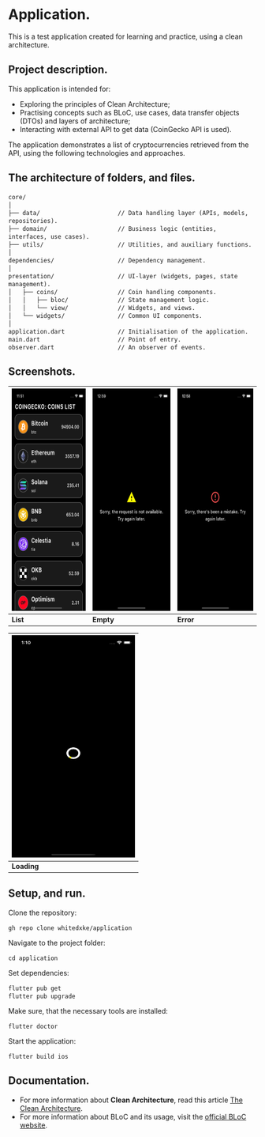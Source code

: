 # Application.

This is a test application created for learning and practice, using a clean architecture.

## Project description.

This application is intended for:
- Exploring the principles of Clean Architecture;
- Practising concepts such as BLoC, use cases, data transfer objects (DTOs) and layers of architecture;
- Interacting with external API to get data (CoinGecko API is used).

The application demonstrates a list of cryptocurrencies retrieved from the API, using the following technologies and approaches.

## The architecture of folders, and files.

```
core/
│
├── data/                      // Data handling layer (APIs, models, repositories).
├── domain/                    // Business logic (entities, interfaces, use cases).
├── utils/                     // Utilities, and auxiliary functions.
│
dependencies/                  // Dependency management.
│
presentation/                  // UI-layer (widgets, pages, state management).
│   ├── coins/                 // Coin handling components.
│   │   ├── bloc/              // State management logic.
│   │   └── view/              // Widgets, and views.
│   └── widgets/               // Common UI components.
│
application.dart               // Initialisation of the application.
main.dart                      // Point of entry.
observer.dart                  // An observer of events.
```

## Screenshots.

| <img src="assets/screenshots/list.png" width="250" height="450" /> | <img src="assets/screenshots/empty.png" width="250" height="450" /> | <img src="assets/screenshots/error.png" width="250" height="450" /> |
|--------------------------------------------------------------------|---------------------------------------------------------------------|---------------------------------------------------------------------|
| **List**                                                           | **Empty**                                                           | **Error**                                                           |

| <img src="assets/screenshots/loading.png" width="250" height="450" /> |
|-----------------------------------------------------------------------|
| **Loading**                                                           |

## Setup, and run.

Clone the repository:
```
gh repo clone whitedxke/application
```

Navigate to the project folder:
```
cd application
```

Set dependencies:
```
flutter pub get
flutter pub upgrade
```

Make sure, that the necessary tools are installed:
```
flutter doctor
```

Start the application:
```
flutter build ios
```

## Documentation.

- For more information about **Clean Architecture**, read this article [The Clean Architecture](https://blog.cleancoder.com/uncle-bob/2012/08/13/the-clean-architecture.html).
- For more information about BLoC and its usage, visit the [official BLoC website](https://bloclibrary.dev/).
